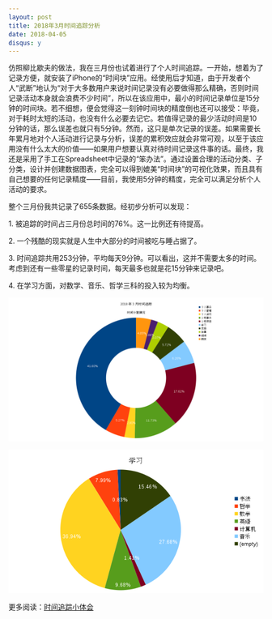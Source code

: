```yaml
---
layout: post
title: 2018年3月时间追踪分析
date: 2018-04-05
disqus: y
---
```


仿照柳比歇夫的做法，我在三月份也试着进行了个人时间追踪。一开始，想着为了记录方便，就安装了iPhone的“时间块”应用。经使用后才知道，由于开发者个人“武断”地认为“对于大多数用户来说时间记录没有必要做得那么精确，否则时间记录活动本身就会浪费不少时间”，所以在该应用中，最小的时间记录单位是15分钟的时间块。若不细想，便会觉得这一刻钟时间块的精度倒也还可以接受：毕竟，对于耗时太短的活动，也没有什么必要去记它。若值得记录的最少活动时间是10分钟的话，那么误差也就只有5分钟。然而，这只是单次记录的误差。如果需要长年累月地对个人活动进行记录与分析，误差的累积效应就会非常可观，以至于该应用没有什么太大的价值——如果用户想要认真对待时间记录这件事的话。最终，我还是采用了手工在Spreadsheet中记录的“笨办法”。通过设置合理的活动分类、子分类，设计并创建数据图表，完全可以得到媲美“时间块”的可视化效果，而且具有自己想要的任何记录精度——目前，我使用5分钟的精度，完全可以满足分析个人活动的要求。

整个三月份我共记录了655条数据。经初步分析可以发现：

1\. 被追踪的时间占三月份总时间的76%。这一比例还有待提高。

2\. 一个残酷的现实就是人生中大部分的时间被吃与睡占据了。

3\. 时间追踪共用253分钟，平均每天9分钟。可以看出，这并不需要太多的时间。考虑到还有一些零星的记录时间，每天最多也就是花15分钟来记录吧。

4\. 在学习方面，对数学、音乐、哲学三科的投入较为均衡。

![](/figures/p49632817.jpg)

![](/figures/p49632822.jpg)

更多阅读：[时间追踪小体会](https://www.douban.com/note/662661669/)
